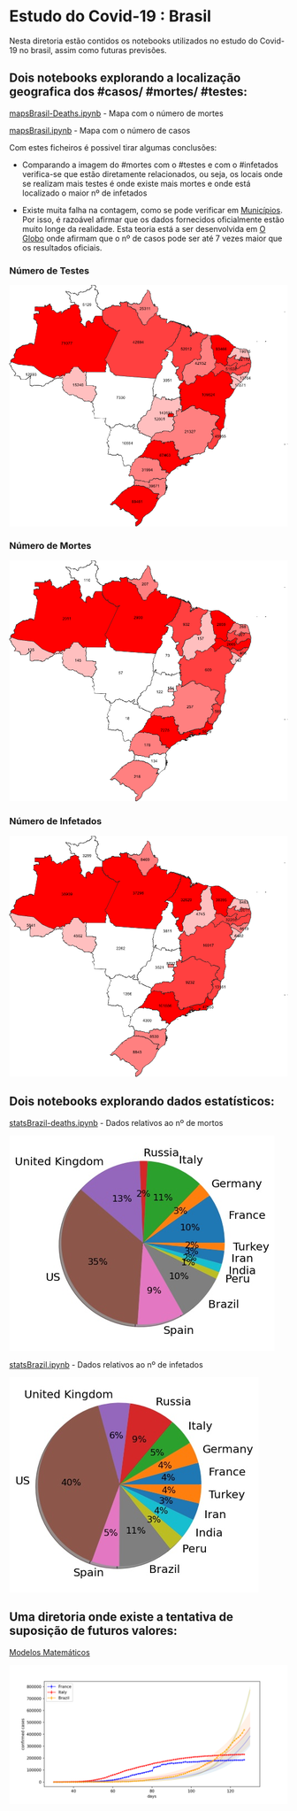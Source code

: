 # Estudo do Covid-19 : Brasil 

Nesta diretoria estão contidos os notebooks utilizados no estudo do Covid-19 no brasil, assim como futuras previsões.

## Dois notebooks explorando a localização geografica dos #casos/ #mortes/ #testes:
[mapsBrasil-Deaths.ipynb](Covid-19Brazil/mapsBrasil-Deaths.ipynb) - Mapa com o número de mortes

[mapsBrasil.ipynb](Covid-19Brazil/mapsBrasil.ipynb) - Mapa com o número de casos 

Com estes ficheiros é possivel tirar algumas conclusões:
- Comparando a imagem do #mortes com o #testes e com o #infetados verifica-se que estão diretamente relacionados, ou seja, os locais onde se 
realizam mais testes é onde existe mais mortes e onde está localizado o maior nº de infetados

- Existe muita falha na contagem, como se pode verificar em [Municípios](https://github.com/ShadowTwin41/EpidemiologiaCovid19/blob/master/Andre/Covid-19Brazil/fig/brasiloverlayer.png).
Por isso, é razoável afirmar que os dados fornecidos oficialmente estão muito longe da realidade. Esta teoria está a ser desenvolvida em 
[O Globo](https://oglobo.globo.com/sociedade/coronavirus/numero-de-casos-de-covid-19-no-brasil-pode-ser-ate-sete-vezes-maior-do-que-oficial-diz-pesquisa-1-24445874) 
onde afirmam que o nº de casos pode ser até 7 vezes maior que os resultados oficiais.

### Número de Testes
![brasilTe](https://github.com/ShadowTwin41/EpidemiologiaCovid19/blob/master/Andre/Covid-19Brazil/fig/brasilTe-color.png)

### Número de Mortes
![brasildeaths](https://github.com/ShadowTwin41/EpidemiologiaCovid19/blob/master/Andre/Covid-19Brazil/fig/brasildeaths-color.png)

### Número de Infetados
![brasilCases](https://github.com/ShadowTwin41/EpidemiologiaCovid19/blob/master/Andre/Covid-19Brazil/fig/brasilCases.png)


## Dois notebooks explorando dados estatísticos:

[statsBrazil-deaths.ipynb](statsBrazil-deaths.ipynb) - Dados relativos ao nº de mortos

![WolrdDeaths](https://github.com/ShadowTwin41/EpidemiologiaCovid19/blob/master/Andre/Covid-19Brazil/fig/pie-deaths.jpg)

[statsBrazil.ipynb](statsBrazil.ipynb) - Dados relativos ao nº de infetados

![WolrdCases](https://github.com/ShadowTwin41/EpidemiologiaCovid19/blob/master/Andre/Covid-19Brazil/fig/pie.jpg)

## Uma diretoria onde existe a tentativa de suposição de futuros valores:
[Modelos Matemáticos](ML) 

![Previsao](https://github.com/ShadowTwin41/EpidemiologiaCovid19/blob/master/Andre/Covid-19Brazil/ML/Model1.png)
